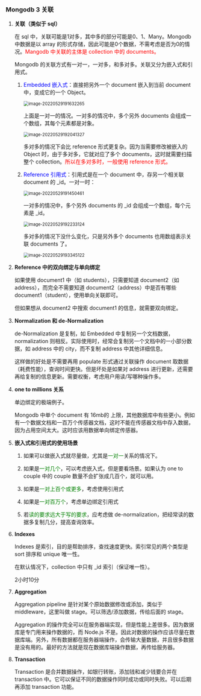 ### Mongodb 3 关联

1. **关联（类似于 sql）**

   在 sql 中，关联可能是1对多，其中多的部分可能是0、1、Many。Mongodb 中数据是以 array 的形式存储，因此可能是0个数据，不需考虑是否为0的情况。<font color='red'>Mangodb 中关联的主体是 collection 中的 documents。</font>

   Mongodb 的关联方式有一对一，一对多，和多对多。关联又分为嵌入式和引用式。

   1. <font color='blue'>Embedded 嵌入式</font>：直接把另外一个 document 嵌入到当前 document 中，变成它的一个 Object。

      <img src="C:\Users\GUOQING ZHU\AppData\Roaming\Typora\typora-user-images\image-20220529191632265.png" alt="image-20220529191632265" style="zoom: 80%;" />

      上面是一对一的情况。一对多的情况中，多个另外 documents 会组成一个数组，其每个元素都是对象。

      <img src="C:\Users\GUOQING ZHU\AppData\Roaming\Typora\typora-user-images\image-20220529192041327.png" alt="image-20220529192041327" style="zoom:80%;" />

      多对多的情况下会比 reference 形式更复杂。因为当需要修改被嵌入的 Object 时，由于多对多，它就对应了多个 documents，这时就需要扫描整个 collection。<font color='red'>所以在多对多时，一般使用 reference 形式。</font>

      

   2. <font color='blue'>Reference 引用式</font>：引用式是在一个 document 中，存另一个相关联 document 的 _id。一对一时：

      <img src="C:\Users\GUOQING ZHU\AppData\Roaming\Typora\typora-user-images\image-20220529191450461.png" alt="image-20220529191450461" style="zoom:80%;" />

      一对多的情况中，多个另外 documents 的 _id 会组成一个数组，每个元素是 _id。

      <img src="C:\Users\GUOQING ZHU\AppData\Roaming\Typora\typora-user-images\image-20220529192233124.png" alt="image-20220529192233124" style="zoom: 80%;" />

      多对多的情况下没什么变化，只是另外多个 documents 也用数组表示关联 documents 了。

      <img src="C:\Users\GUOQING ZHU\AppData\Roaming\Typora\typora-user-images\image-20220529193345122.png" alt="image-20220529193345122" style="zoom:80%;" />

   

2. **Reference 中的双向绑定与单向绑定**

   如果使用 document1 中（如 students），只需要知道 document2（如 address），而完全不需要知道 document2（address）中是否有哪些 document1（student），使用单向关联即可。

   但如果想从 document2 中搜索 document1 的信息，就需要双向绑定。

   

3. **Normalization 和 de-Normalization**

   de-Normalization 是复制，如 Embedded 中复制另一个文档数据，normalization 则相反。实际使用时，经常会复制另一个文档中的一小部分数据，如 address 中的 city，而不复制 address 中其他详细信息。

   这样做的好处是不需要再用 populate 形式通过关联操作 document 取数据（耗费性能），查询时间更快。但是坏处是如果对 address 进行更新，还需要再给复制的信息更新。需要权衡，考虑用户用读/写哪种操作多。

   

4. **one to millions 关系**

   单边绑定的极端例子。

   Mongodb 中单个 document 有 16mb的 上限，其他数据库中有些更小。例如有一个数据文档和一百万个传感器文档，这时不能在传感器文档中存入数据，因为占用空间太大。这时应该用数据单向绑定传感器。

   

5. **嵌入式和引用式的使用场景**

   1. 如果可以做嵌入式就尽量做，尤其是<font color='green'>一对一</font>关系的情况下。

   2. 如果是<font color='green'>一对几个</font>，可以考虑嵌入式，但是要看场景。如果认为 one to couple 中的 couple 数量不会扩张成几百个，就可以用。

   3. 如果是<font color='green'>一对上百个或更多</font>，考虑使用引用式

   4. 如果是<font color='green'>一对百万个</font>，考虑单边绑定引用式

   5. 若<font color='green'>读的要求远大于写的要求</font>，应考虑做 de-normalization，把经常读的数据多复制几分，提高查询效率。

      

6. **Indexes**

   Indexes 是索引，目的是帮助排序，查找速度更快。索引常见的两个类型是 sort 排序和 unique 唯一性。

   在默认情况下，collection 中只有 _id 索引（保证唯一性）。

   2小时10分

   

7. **Aggregation**

   Aggregation pipeline 是针对某个原始数据修改或添加，类似于 middleware，这里叫做 stage。可以筛选/添加数据，传给后面的 stage。

   Aggregation 的操作完全可以在服务器端实现，但是性能上差很多。因为数据库是专门用来操作数据的，而 Node.js 不是。因此对数据的操作应该尽量在数据库端。另外，所有数据都在服务器端操作，会传输大量数据，并且很多数据是没有用的。最好的方法就是现在数据库端操作数据，再传给服务器。

   

8. **Transaction**

   Transaction 是合并数据操作，如银行转账，添加钱和减少钱要合并在 transaction 中。它可以保证不同的数据操作同时成功或同时失败。可以后期再添加 transaction 功能。

   
